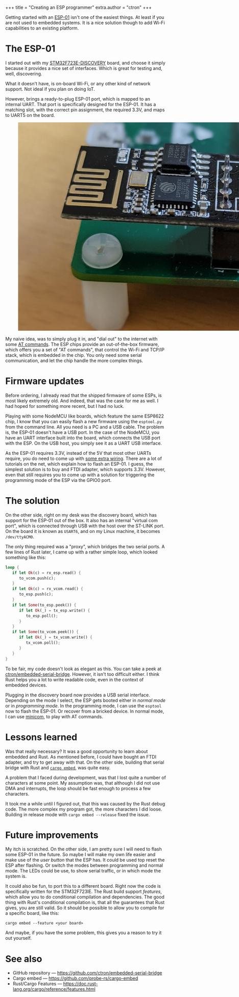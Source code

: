 +++
title = "Creating an ESP programmer"
extra.author = "ctron"
+++

Getting started with an [ESP-01](https://en.wikipedia.org/wiki/ESP8266#Pinout_of_ESP-01) isn't one of the easiest
things. At least if you are not used to embedded systems. It is a nice solution though to add Wi-Fi
capabilities to an existing platform.

<!-- more -->

# The ESP-01

I started out with my [STM32F723E-DISCOVERY](https://www.st.com/en/evaluation-tools/32f723ediscovery.html) board,
and choose it simply because it provides a nice set of interfaces. Which is great for testing and, well, discovering.

What it doesn't have, is on-board Wi-Fi, or any other kind of network support. Not ideal if you plan on doing IoT.

However, brings a ready-to-plug ESP-01 port, which is mapped to an internal UART. That port is specifically designed
for the ESP-01. It has a matching slot, with the correct pin assignment, the required 3.3V, and maps to UART5 on the
board.

<figure>
<picture>
    <source type="image/webp" srcset="esp.webp">
    <img style="max-width: 900px" class="ignore-js" src="esp.jpg" alt="ESP-01 on STM32F723E-DISCOVERY">
</picture>
</figure>

My naive idea, was to simply plug it in, and "dial out" to the internet with some
[AT commands](https://www.espressif.com/sites/default/files/documentation/4a-esp8266_at_instruction_set_en.pdf). The
ESP chips provide an out-of-the-box firmware, which offers you a set of "AT commands", that control the Wi-Fi and
TCP/IP stack, which is embedded in the chip. You only need some serial communication, and let the chip handle the more
complex things.

# Firmware updates

Before ordering, I already read that the shipped firmware of some ESPs, is most likely extremely old. And indeed,
that was the case for me as well. I had hoped for something more recent, but I had no luck.

Playing with some NodeMCU like boards, which feature the same ESP8622 chip, I know that you can easily flash a new
firmware using the `esptool.py` from the command line. All you need is a PC and a USB cable. The problem is, the ESP-01
doesn't have a USB port. In the case of the NodeMCU, you have an UART interface built into the board, which connects
the USB port with the ESP. On the USB host, you simply see it as a UART USB interface.

As the ESP-01 requires 3.3V, instead of the 5V that most other UARTs require, you do need to come up with [some extra
wiring](https://www.iot-experiments.com/flashing-esp8266-esp01/#onperfboard). There are a lot of tutorials on the net,
which explain how to flash an ESP-01. I guess, the simplest solution is to buy and FTDI adapter, which supports 3.3V.
However, even that still requires you to come up with a solution for triggering the programming mode of the ESP via
the GPIO0 port.

# The solution

On the other side, right on my desk was the discovery board, which has support for the ESP-01 out of the box. It also
has an internal "virtual com port", which is connected through USB with the host over the ST-LINK port. On the board it
is known as `USART6`, and on my Linux machine, it becomes `/dev/ttyACM0`.

The only thing required was a "proxy", which bridges the two serial ports. A few lines of Rust later, I came up with
a rather simple loop, which looked something like this:

~~~rust
loop {
   if let Ok(c) = rx_esp.read() {
      to_vcom.push(c);
   }
   if let Ok(c) = rx_vcom.read() {
      to_esp.push(c);
   }
   if let Some(to_esp.peek()) {
      if let Ok(_) = tx_esp.write() {
         to_esp.poll();
      }
   }
   if let Some(to_vcom.peek()) {
      if let Ok(_) = tx_vcom.write() {
         tx_vcom.poll();
      }
   }
}
~~~

To be fair, my code doesn't look as elegant as this. You can take a peek at
[ctron/embedded-serial-bridge](https://github.com/ctron/embedded-serial-bridge). However, it isn't too difficult either.
I think Rust helps you a lot to write readable code, even in the context of embedded devices. 

Plugging in the discovery board now provides a USB serial interface. Depending on the mode I select, the ESP gets
booted either in *normal mode* or in *programming mode*. In the programming mode, I can use the `esptool` now to
flash the ESP-01. Or recover from a bricked device. In normal mode, I can use [minicom](https://en.wikipedia.org/wiki/Minicom),
to play with AT commands. 

# Lessons learned

Was that really necessary? It was a good opportunity to learn about embedded and Rust. As mentioned before, I could
have bought an FTDI adapter, and try to get away with that. On the other side, building that serial bridge with Rust
and [`cargo embed`](https://github.com/probe-rs/cargo-embed), was quite easy.

A problem that I faced during development, was that I lost quite a number of characters at some point.
My assumption was, that although I did not use DMA and interrupts, the loop should be fast enough to
process a few characters.

It took me a while until I figured out, that this was caused by the Rust debug code. The more complex my program got,
the more characters I did loose. Building in release mode with `cargo embed --release` fixed the issue.

# Future improvements

My itch is scratched. On the other side, I am pretty sure I will need to flash some ESP-01 in the future. So maybe
I will make my own life easier and make use of the *user button* that the ESP has. It could be used top reset the ESP
after flashing. Or switch the modes between programming and normal mode. The LEDs could be use, to show serial traffic,
or in which mode the system is.

It could also be fun, to port this to a different board. Right now the code is specifically written for the STM32F723IE.
The Rust build support *features*, which allow you to do conditional compilation and dependencies. The good thing
with Rust's conditional compilation is, that all the guarantees that Rust gives, you are still valid. So it should
be possible to allow you to compile for a specific board, like this:

~~~
cargo embed --feature <your board>
~~~

And maybe, if you have the some problem, this gives you a reason to try it out yourself.

# See also 

* GitHub repository &mdash; https://github.com/ctron/embedded-serial-bridge
* Cargo embed &mdash; https://github.com/probe-rs/cargo-embed
* Rust/Cargo Features &mdash; https://doc.rust-lang.org/cargo/reference/features.html
